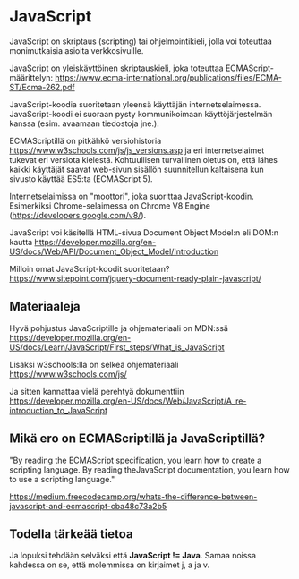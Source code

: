 # JavaScript

JavaScript on skriptaus (scripting) tai ohjelmointikieli, jolla voi toteuttaa monimutkaisia asioita verkkosivuille.

JavaScript on yleiskäyttöinen skriptauskieli, joka toteuttaa ECMAScript-määrittelyn: https://www.ecma-international.org/publications/files/ECMA-ST/Ecma-262.pdf

JavaScript-koodia suoritetaan yleensä käyttäjän internetselaimessa. JavaScript-koodi ei suoraan pysty kommunikoimaan käyttöjärjestelmän kanssa (esim. avaamaan tiedostoja jne.). 

ECMAScriptillä on pitkähkö versiohistoria https://www.w3schools.com/js/js_versions.asp ja eri internetselaimet tukevat eri versiota kielestä. Kohtuullisen turvallinen oletus on, että lähes kaikki käyttäjät saavat web-sivun sisällön suunnitellun kaltaisena kun sivusto käyttää ES5:ta (ECMAScript 5).

Internetselaimissa on "moottori", joka suorittaa JavaScript-koodin. Esimerkiksi Chrome-selaimessa on Chrome V8 Engine (https://developers.google.com/v8/).

JavaScript voi käsitellä HTML-sivua Document Object Model:n eli DOM:n kautta https://developer.mozilla.org/en-US/docs/Web/API/Document_Object_Model/Introduction

Milloin omat JavaScript-koodit suoritetaan? https://www.sitepoint.com/jquery-document-ready-plain-javascript/


## Materiaaleja

Hyvä pohjustus JavaScriptille ja ohjemateriaali on MDN:ssä https://developer.mozilla.org/en-US/docs/Learn/JavaScript/First_steps/What_is_JavaScript

Lisäksi w3schools:lla on selkeä ohjemateriaali https://www.w3schools.com/js/

Ja sitten kannattaa vielä perehtyä dokumenttiin https://developer.mozilla.org/en-US/docs/Web/JavaScript/A_re-introduction_to_JavaScript


## Mikä ero on ECMAScriptillä ja JavaScriptillä?

"By reading the ECMAScript specification, you learn how to create a scripting language. By reading theJavaScript documentation, you learn how to use a scripting language."

https://medium.freecodecamp.org/whats-the-difference-between-javascript-and-ecmascript-cba48c73a2b5


## Todella tärkeää tietoa

Ja lopuksi tehdään selväksi että **JavaScript != Java**. Samaa noissa kahdessa on se, että molemmissa on kirjaimet j, a ja v.
